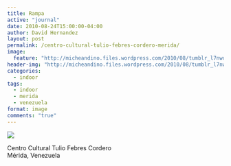 ```yaml
---
title: Rampa
active: "journal"
date: 2010-08-24T15:00:00-04:00
author: David Hernandez
layout: post
permalink: /centro-cultural-tulio-febres-cordero-merida/
image:
  feature: "http://micheandino.files.wordpress.com/2010/08/tumblr_l7nwdcarq41qzqummo1_1280.jpg"
header-img: "http://micheandino.files.wordpress.com/2010/08/tumblr_l7nwdcarq41qzqummo1_1280.jpg"
categories:
  - indoor
tags:
  - indoor
  - merida
  - venezuela
format: image
comments: "true"
---
```

<a href="http://micheandino.files.wordpress.com/2010/08/tumblr_l7nwdcarq41qzqummo1_1280.jpg" class="popup"  title="Rampa" data-caption="© 2009 by David Hernández">
<img src="http://micheandino.files.wordpress.com/2010/08/tumblr_l7nwdcarq41qzqummo1_1280.jpg"></a>

Centro Cultural Tulio Febres Cordero<br>
Mérida, Venezuela
